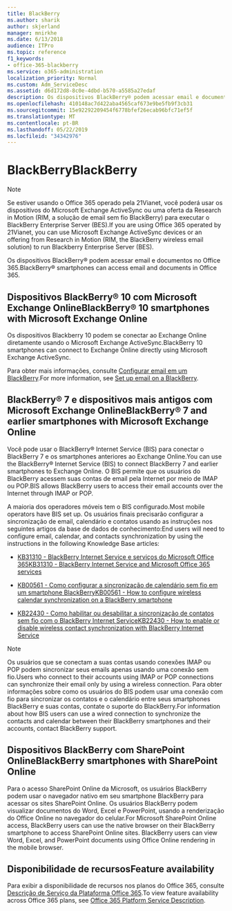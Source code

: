 ```yaml
---
title: BlackBerry
ms.author: sharik
author: skjerland
manager: mnirkhe
ms.date: 6/13/2018
audience: ITPro
ms.topic: reference
f1_keywords:
- office-365-blackberry
ms.service: o365-administration
localization_priority: Normal
ms.custom: Adm_ServiceDesc
ms.assetid: d6d172d8-8c0e-4dbd-b570-a5585a27edaf
description: Os dispositivos BlackBerry® podem acessar email e documentos no Office 365.
ms.openlocfilehash: 410148ac7d422aba4565caf673e9be5fb9f3cb31
ms.sourcegitcommit: 15e92292209454f6778bfef26ecab96bfc71ef5f
ms.translationtype: MT
ms.contentlocale: pt-BR
ms.lasthandoff: 05/22/2019
ms.locfileid: "34342976"
---
```

# <a name="blackberry"></a><span data-ttu-id="45d95-103">BlackBerry</span><span class="sxs-lookup"><span data-stu-id="45d95-103">BlackBerry</span></span>

> [!NOTE]
> <span data-ttu-id="45d95-104">Se estiver usando o Office 365 operado pela 21Vianet, você poderá usar os dispositivos do Microsoft Exchange ActiveSync ou uma oferta da Research in Motion (RIM, a solução de email sem fio BlackBerry) para executar o BlackBerry Enterprise Server (BES).</span><span class="sxs-lookup"><span data-stu-id="45d95-104">If you are using Office 365 operated by 21Vianet, you can use Microsoft Exchange ActiveSync devices or an offering from Research in Motion (RIM, the BlackBerry wireless email solution) to run Blackberry Enterprise Server (BES).</span></span> 
  
<span data-ttu-id="45d95-105">Os dispositivos BlackBerry® podem acessar email e documentos no Office 365.</span><span class="sxs-lookup"><span data-stu-id="45d95-105">BlackBerry® smartphones can access email and documents in Office 365.</span></span>
  
## <a name="blackberry-10-smartphones-with-microsoft-exchange-online"></a><span data-ttu-id="45d95-106">Dispositivos BlackBerry® 10 com Microsoft Exchange Online</span><span class="sxs-lookup"><span data-stu-id="45d95-106">BlackBerry® 10 smartphones with Microsoft Exchange Online</span></span>

<span data-ttu-id="45d95-107">Os dispositivos Blackberry 10 podem se conectar ao Exchange Online diretamente usando o Microsoft Exchange ActiveSync.</span><span class="sxs-lookup"><span data-stu-id="45d95-107">BlackBerry 10 smartphones can connect to Exchange Online directly using Microsoft Exchange ActiveSync.</span></span>
  
<span data-ttu-id="45d95-108">Para obter mais informações, consulte [Configurar email em um BlackBerry](https://go.microsoft.com/fwlink/?linkid=863394).</span><span class="sxs-lookup"><span data-stu-id="45d95-108">For more information, see [Set up email on a BlackBerry](https://go.microsoft.com/fwlink/?linkid=863394).</span></span>
  
## <a name="blackberry-7-and-earlier-smartphones-with-microsoft-exchange-online"></a><span data-ttu-id="45d95-109">BlackBerry® 7 e dispositivos mais antigos com Microsoft Exchange Online</span><span class="sxs-lookup"><span data-stu-id="45d95-109">BlackBerry® 7 and earlier smartphones with Microsoft Exchange Online</span></span>

<span data-ttu-id="45d95-110">Você pode usar o BlackBerry® Internet Service (BIS) para conectar o BlackBerry 7 e os smartphones anteriores ao Exchange Online.</span><span class="sxs-lookup"><span data-stu-id="45d95-110">You can use the BlackBerry® Internet Service (BIS) to connect BlackBerry 7 and earlier smartphones to Exchange Online.</span></span> <span data-ttu-id="45d95-111">O BIS permite que os usuários do BlackBerry acessem suas contas de email pela Internet por meio de IMAP ou POP.</span><span class="sxs-lookup"><span data-stu-id="45d95-111">BIS allows BlackBerry users to access their email accounts over the Internet through IMAP or POP.</span></span>
  
<span data-ttu-id="45d95-112">A maioria dos operadores móveis tem o BIS configurado.</span><span class="sxs-lookup"><span data-stu-id="45d95-112">Most mobile operators have BIS set up.</span></span> <span data-ttu-id="45d95-113">Os usuários finais precisarão configurar a sincronização de email, calendário e contatos usando as instruções nos seguintes artigos da base de dados de conhecimento:</span><span class="sxs-lookup"><span data-stu-id="45d95-113">End users will need to configure email, calendar, and contacts synchronization by using the instructions in the following Knowledge Base articles:</span></span>
  
- [<span data-ttu-id="45d95-114">KB31310 - BlackBerry Internet Service e serviços do Microsoft Office 365</span><span class="sxs-lookup"><span data-stu-id="45d95-114">KB31310 - BlackBerry Internet Service and Microsoft Office 365 services</span></span>](http://go.microsoft.com/fwlink/?LinkID=826158&amp;clcid=0x409)
    
- [<span data-ttu-id="45d95-115">KB00561 - Como configurar a sincronização de calendário sem fio em um smartphone BlackBerry</span><span class="sxs-lookup"><span data-stu-id="45d95-115">KB00561 - How to configure wireless calendar synchronization on a BlackBerry smartphone</span></span>](http://go.microsoft.com/fwlink/?LinkID=826160&amp;clcid=0x409)
    
- [<span data-ttu-id="45d95-116">KB22430 - Como habilitar ou desabilitar a sincronização de contatos sem fio com o BlackBerry Internet Service</span><span class="sxs-lookup"><span data-stu-id="45d95-116">KB22430 - How to enable or disable wireless contact synchronization with BlackBerry Internet Service</span></span>](http://go.microsoft.com/fwlink/?LinkID=826161&amp;clcid=0x409)
    
> [!NOTE]
> <span data-ttu-id="45d95-117">Os usuários que se conectam a suas contas usando conexões IMAP ou POP podem sincronizar seus emails apenas usando uma conexão sem fio.</span><span class="sxs-lookup"><span data-stu-id="45d95-117">Users who connect to their accounts using IMAP or POP connections can synchronize their email only by using a wireless connection.</span></span> <span data-ttu-id="45d95-118">Para obter informações sobre como os usuários do BIS podem usar uma conexão com fio para sincronizar os contatos e o calendário entre seus smartphones BlackBerry e suas contas, contate o suporte do BlackBerry.</span><span class="sxs-lookup"><span data-stu-id="45d95-118">For information about how BIS users can use a wired connection to synchronize the contacts and calendar between their BlackBerry smartphones and their accounts, contact BlackBerry support.</span></span> 
  
## <a name="blackberry-smartphones-with-sharepoint-online"></a><span data-ttu-id="45d95-119">Dispositivos BlackBerry com SharePoint Online</span><span class="sxs-lookup"><span data-stu-id="45d95-119">BlackBerry smartphones with SharePoint Online</span></span>

<span data-ttu-id="45d95-p104">Para o acesso SharePoint Online da Microsoft, os usuários BlackBerry podem usar o navegador nativo em seu smartphone BlackBerry para acessar os sites SharePoint Online. Os usuários BlackBerry podem visualizar documentos do Word, Excel e PowerPoint, usando a renderização do Office Online no navegador do celular.</span><span class="sxs-lookup"><span data-stu-id="45d95-p104">For Microsoft SharePoint Online access, BlackBerry users can use the native browser on their BlackBerry smartphone to access SharePoint Online sites. BlackBerry users can view Word, Excel, and PowerPoint documents using Office Online rendering in the mobile browser.</span></span>
  
## <a name="feature-availability"></a><span data-ttu-id="45d95-122">Disponibilidade de recursos</span><span class="sxs-lookup"><span data-stu-id="45d95-122">Feature availability</span></span>

<span data-ttu-id="45d95-123">Para exibir a disponibilidade de recursos nos planos do Office 365, consulte [Descrição de Serviço da Plataforma Office 365](https://technet.microsoft.com/en-us/library/office-365-platform-service-description.aspx).</span><span class="sxs-lookup"><span data-stu-id="45d95-123">To view feature availability across Office 365 plans, see [Office 365 Platform Service Description](https://technet.microsoft.com/en-us/library/office-365-platform-service-description.aspx).</span></span>
  

